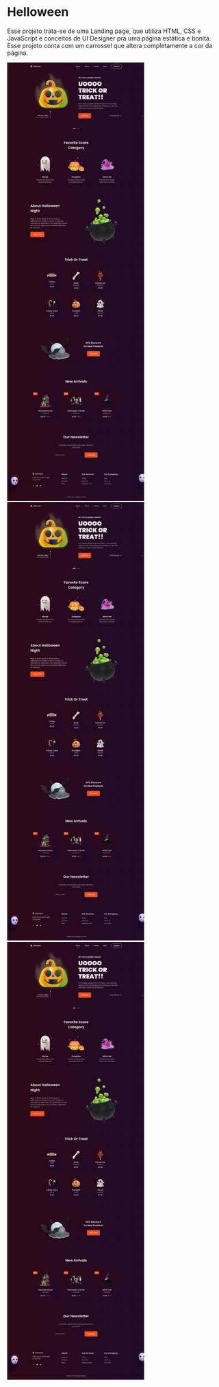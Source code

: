 # Helloween

Esse projeto trata-se de uma Landing page, que utiliza HTML, CSS e JavaScript e conceitos de UI Designer pra uma página estática e bonita. Esse projeto conta com um carrossel que altera completamente a cor da página.

<div style="display: inline-block;">
  <img src="../.github/helloween-images/img1.png" width="320">
  <img src="../.github/helloween-images/img1.png" width="320">
  <img src="../.github/helloween-images/img1.png" width="320">
</div>
